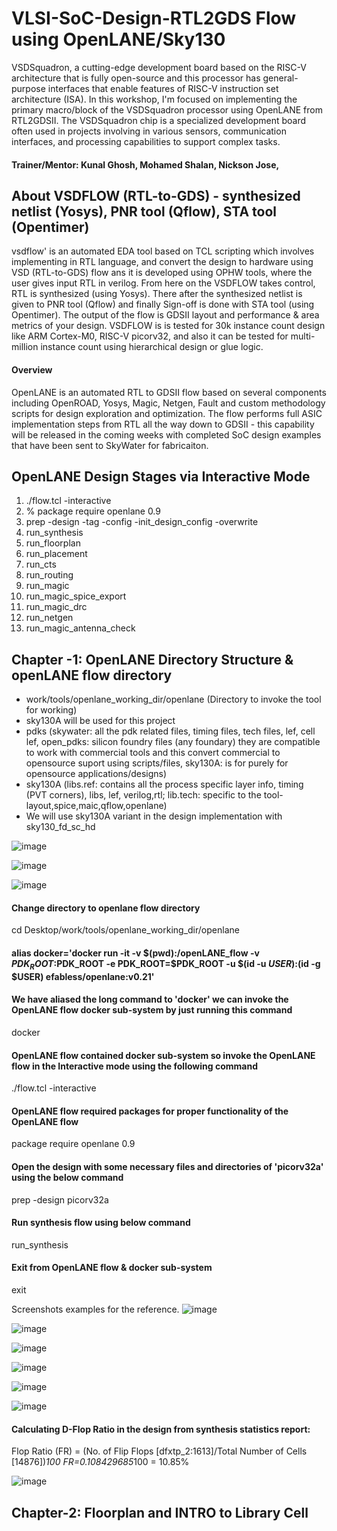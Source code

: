 # VLSI-SoC-Design-RTL2GDS Flow using OpenLANE/Sky130
VSDSquadron, a cutting-edge development board based on the RISC-V architecture that is fully open-source and this processor has general-purpose interfaces that enable features of RISC-V instruction set architecture 
(ISA). In this workshop, I'm  focused on implementing the primary macro/block of the VSDSquadron processor using OpenLANE from RTL2GDSII. The VSDSquadron chip is a specialized development board often used in projects involving in various sensors, communication interfaces, and processing capabilities to support complex tasks.

#### Trainer/Mentor: Kunal Ghosh, Mohamed Shalan, Nickson Jose,

## About VSDFLOW (RTL-to-GDS) - synthesized netlist (Yosys), PNR tool (Qflow), STA tool (Opentimer)
vsdflow' is an  automated EDA tool based on TCL scripting which involves implementing in RTL language, and convert the design to hardware using VSD (RTL-to-GDS) flow ans it is developed using OPHW tools, where the user gives input RTL in verilog. From here on the VSDFLOW takes control, RTL is synthesized (using Yosys). There after the synthesized netlist is given to PNR tool (Qflow) and finally Sign-off is done with STA tool (using Opentimer). The output of the flow is GDSII layout and performance & area metrics of your design. VSDFLOW is is tested for 30k instance count design like ARM Cortex-M0, RISC-V picorv32, and also it can be tested for multi-million instance count using hierarchical design or glue logic.

#### Overview
OpenLANE is an automated RTL to GDSII flow based on several components including OpenROAD, Yosys, Magic, Netgen, Fault and custom methodology scripts for design exploration and optimization. The flow performs full ASIC implementation steps from RTL all the way down to GDSII - this capability will be released in the coming weeks with completed SoC design examples that have been sent to SkyWater for fabricaiton. 

## OpenLANE Design Stages via Interactive Mode

1. ./flow.tcl -interactive
2. % package require openlane 0.9
3. prep -design <design> -tag <tag> -config <config> -init_design_config -overwrite
4. run_synthesis
5. run_floorplan
6. run_placement
7. run_cts
8. run_routing
9. run_magic
10. run_magic_spice_export
11. run_magic_drc
12. run_netgen
13. run_magic_antenna_check

## Chapter -1: OpenLANE Directory Structure & openLANE flow directory

* work/tools/openlane_working_dir/openlane  (Directory to invoke the tool for working)
* sky130A will be used for this project
* pdks (skywater: all the pdk related files, timing files, tech files, lef, cell lef, open_pdks: silicon foundry files (any foundary) they are compatible to work with commercial tools and this convert commercial to opensource suport using scripts/files, sky130A: is for purely for opensource applications/designs)
* sky130A (libs.ref: contains all the process specific layer info, timing (PVT corners), libs, lef, verilog,rtl; lib.tech: specific to the tool-layout,spice,maic,qflow,openlane)
* We will use sky130A variant in the design implementation with sky130_fd_sc_hd

![image](https://github.com/user-attachments/assets/0bac2173-e9b9-41f5-b68a-965e18294219)

![image](https://github.com/user-attachments/assets/4224a4f9-a2c2-4cbe-84c8-c2eea2e664b1)

![image](https://github.com/user-attachments/assets/e776f29a-5850-4afc-8bb6-237aee3608e2)


#### Change directory to openlane flow directory
cd Desktop/work/tools/openlane_working_dir/openlane

#### alias docker='docker run -it -v $(pwd):/openLANE_flow -v $PDK_ROOT:$PDK_ROOT -e PDK_ROOT=$PDK_ROOT -u $(id -u $USER):$(id -g $USER) efabless/openlane:v0.21'
#### We have aliased the long command to 'docker' we can invoke the OpenLANE flow docker sub-system by just running this command
docker

#### OpenLANE flow contained docker sub-system so invoke the OpenLANE flow in the Interactive mode using the following command
./flow.tcl -interactive

#### OpenLANE flow required packages for proper functionality of the OpenLANE flow
package require openlane 0.9

#### Open the design with some necessary files and directories of 'picorv32a' using the below command
prep -design picorv32a

#### Run synthesis flow using below command
run_synthesis

#### Exit from OpenLANE flow & docker sub-system
exit


Screenshots examples for the reference.
![image](https://github.com/user-attachments/assets/aa91bbd1-7393-4620-9f43-194a3d3c7a02)

![image](https://github.com/user-attachments/assets/02110eb5-8d89-424c-9a31-bc6c5fe1bdeb)

![image](https://github.com/user-attachments/assets/7f0b175c-11e5-4d7c-b546-92dbc366b1a8)

![image](https://github.com/user-attachments/assets/31012a31-f858-4dfe-84b5-b6280d7c0162)

![image](https://github.com/user-attachments/assets/64523b16-29e7-472c-961d-445ca8ae1497)

![image](https://github.com/user-attachments/assets/a2fe8e41-a5a8-4032-8744-040256fcbbc0)

#### Calculating D-Flop Ratio in the design from synthesis statistics report:

Flop Ratio (FR) = (No. of Flip Flops [dfxtp_2:1613]/Total Number of Cells [14876])*100
FR=0.108429685*100 = 10.85%

![image](https://github.com/user-attachments/assets/29bf8ae9-05d5-4091-a7bb-f6da5b4a993f)

## Chapter-2: Floorplan and INTRO to Library Cell



